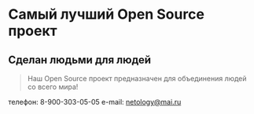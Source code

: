 # Самый лучший Open Source проект

## Сделан людьми для людей

> Наш Open Source проект предназначен для объединения людей со всего мира!

телефон: 8-900-303-05-05
e-mail: netology@mai.ru
